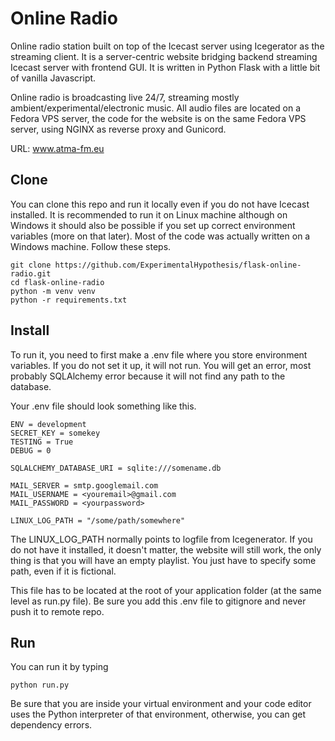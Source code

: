 # Online Radio 
Online radio station built on top of the Icecast server using Icegerator as the streaming client. It is a server-centric website bridging backend streaming Icecast server with frontend GUI. It is written in Python Flask with a little bit of vanilla Javascript.

Online radio is broadcasting live 24/7, streaming mostly ambient/experimental/electronic music. All audio files are located on a Fedora VPS server, the code for the website is on the same Fedora VPS server, using NGINX as reverse proxy and Gunicord.

URL: www.atma-fm.eu

## Clone

You can clone this repo and run it locally even if you do not have Icecast installed. It is recommended to run it on Linux machine although on Windows it should also be possible if you set up correct environment variables (more on that later). Most of the code was actually written on a Windows machine. Follow these steps.

```
git clone https://github.com/ExperimentalHypothesis/flask-online-radio.git
cd flask-online-radio
python -m venv venv
python -r requirements.txt
```

## Install

To run it, you need to first make a .env file where you store environment variables. If you do not set it up, it will not run. You will get an error, most probably SQLAlchemy error because it will not find any path to the database. 

Your .env file should look something like this.

```
ENV = development
SECRET_KEY = somekey
TESTING = True
DEBUG = 0

SQLALCHEMY_DATABASE_URI = sqlite:///somename.db

MAIL_SERVER = smtp.googlemail.com
MAIL_USERNAME = <youremail>@gmail.com
MAIL_PASSWORD = <yourpassword>

LINUX_LOG_PATH = "/some/path/somewhere"
```

The LINUX_LOG_PATH normally points to logfile from Icegenerator. If you do not have it installed, it doesn't matter, the website will still work, the only thing is that you will have an empty playlist. You just have to specify some path, even if it is fictional.

This file has to be located at the root of your application folder (at the same level as run.py file). Be sure you add this .env file to gitignore and never push it to remote repo.

## Run

You can run it by typing 

```
python run.py
```

Be sure that you are inside your virtual environment and your code editor uses the Python interpreter of that environment, otherwise, you can get dependency errors.
